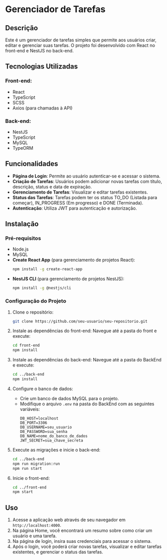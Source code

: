 # Gerenciador de Tarefas

## Descrição
Este é um gerenciador de tarefas simples que permite aos usuários criar, editar e gerenciar suas tarefas. O projeto foi desenvolvido com React no front-end e NestJS no back-end.

## Tecnologias Utilizadas

### Front-end:
- React
- TypeScript
- SCSS
- Axios (para chamadas à API)

### Back-end:
- NestJS
- TypeScript
- MySQL
- TypeORM

## Funcionalidades
- **Página de Login**: Permite ao usuário autenticar-se e acessar o sistema.
- **Criação de Tarefas**: Usuários podem adicionar novas tarefas com título, descrição, status e data de expiração.
- **Gerenciamento de Tarefas**: Visualizar e editar tarefas existentes.
- **Status das Tarefas**: Tarefas podem ter os status TO_DO (Listada para começar), IN_PROGRESS (Em progresso) e DONE (Terminada).
- **Autenticação**: Utiliza JWT para autenticação e autorização.

## Instalação

### Pré-requisitos
- Node.js
- MySQL
- **Create React App** (para gerenciamento de projetos React):
    ```bash
    npm install -g create-react-app
    ```
- **NestJS CLI** (para gerenciamento de projetos NestJS):
    ```bash
    npm install -g @nestjs/cli
    ```

### Configuração do Projeto
1. Clone o repositório:
    ```bash
    git clone https://github.com/seu-usuario/seu-repositorio.git
    ```

2. Instale as dependências do front-end:
    Navegue até a pasta do front e execute:
    ```bash
    cd front-end
    npm install
    ```

3. Instale as dependências do back-end:
    Navegue até a pasta do BackEnd e execute:
    ```bash
    cd ../back-end
    npm install
    ```

4. Configure o banco de dados:
    - Crie um banco de dados MySQL para o projeto.
    - Modifique o arquivo `.env` na pasta do BackEnd com as seguintes variáveis:
        ```plaintext
        DB_HOST=localhost
        DB_PORT=3306
        DB_USERNAME=seu_usuario
        DB_PASSWORD=sua_senha
        DB_NAME=nome_do_banco_de_dados
        JWT_SECRET=sua_chave_secreta
        ```

5. Execute as migrações e inicie o back-end:
    ```bash
    cd ../back-end
    npm run migration:run
    npm run start
    ```

6. Inicie o front-end:
    ```bash
    cd ../front-end
    npm start
    ```

## Uso
1. Acesse a aplicação web através de seu navegador em `http://localhost:4000`.
2. Na página Home, você encontrará um resumo sobre como criar um usuário e uma tarefa.
3. Na página de login, insira suas credenciais para acessar o sistema.
4. Após o login, você poderá criar novas tarefas, visualizar e editar tarefas existentes, e gerenciar o status das tarefas.

